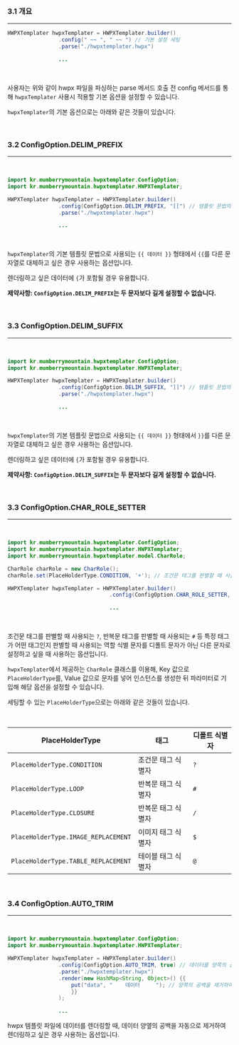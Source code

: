 ### **3.1 개요**
---

```java
HWPXTemplater hwpxTemplater = HWPXTemplater.builder()
                .config(" ~~ ", " ~~ ") // 기본 설정 세팅
                .parse("./hwpxtemplater.hwpx")

                ...
```

<br>

사용자는 위와 같이 hwpx 파일을 파싱하는 parse 메서드 호출 전 config 메서드를 통해 `hwpxTemplater` 사용시 적용할 기본 옵션을 설정할 수 있습니다. 

`hwpxTemplater`의 기본 옵션으로는 아래와 같은 것들이 있습니다. 

<br>

### **3.2 ConfigOption.DELIM_PREFIX**
---

<br>

```java
import kr.mumberrymountain.hwpxtemplater.ConfigOption;
import kr.mumberrymountain.hwpxtemplater.HWPXTemplater;

HWPXTemplater hwpxTemplater = HWPXTemplater.builder()
                .config(ConfigOption.DELIM_PREFIX, "[[") // 템플릿 문법의 기본 prefix를 [[로 대체
                .parse("./hwpxtemplater.hwpx")

                ...
```

<br>

`hwpxTemplater`의 기본 템플릿 문법으로 사용되는 `{{ 데이터 }}` 형태에서 `{{`를 다른 문자열로 대체하고 싶은 경우 사용하는 옵션입니다. 

렌더링하고 싶은 데이터에 `{`가 포함될 경우 유용합니다.

**제약사항: `ConfigOption.DELIM_PREFIX`는 두 문자보다 길게 설정할 수 없습니다.**

<br>

### **3.3 ConfigOption.DELIM_SUFFIX**
---

<br>

```java
import kr.mumberrymountain.hwpxtemplater.ConfigOption;
import kr.mumberrymountain.hwpxtemplater.HWPXTemplater;

HWPXTemplater hwpxTemplater = HWPXTemplater.builder()
                .config(ConfigOption.DELIM_SUFFIX, "]]") // 템플릿 문법의 기본 suffix를 [[로 대체
                .parse("./hwpxtemplater.hwpx")

                ...
```

<br>

`hwpxTemplater`의 기본 템플릿 문법으로 사용되는 `{{ 데이터 }}` 형태에서 `}}`를 다른 문자열로 대체하고 싶은 경우 사용하는 옵션입니다. 

렌더링하고 싶은 데이터에 `{`가 포함될 경우 유용합니다.

**제약사항: `ConfigOption.DELIM_SUFFIX`는 두 문자보다 길게 설정할 수 없습니다.**

<br>

### **3.3 ConfigOption.CHAR_ROLE_SETTER**
---

<br>

```java
import kr.mumberrymountain.hwpxtemplater.ConfigOption;
import kr.mumberrymountain.hwpxtemplater.HWPXTemplater;
import kr.mumberrymountain.hwpxtemplater.model.CharRole;

CharRole charRole = new CharRole();
charRole.set(PlaceHolderType.CONDITION, '+'); // 조건문 태그를 판별할 때 사용되는 ? 문자를 다른 문자로 + 문자로 대체

HWPXTemplater hwpxTemplater = HWPXTemplater.builder()
                                .config(ConfigOption.CHAR_ROLE_SETTER, charRole)

                                ...
```

<br>

조건문 태그를 판별할 때 사용되는 `?`, 반복문 태그를 판별할 때 사용되는 `#` 등 특정 태그가 어떤 태그인지 판별할 때 사용되는 역할 식별 문자를 디폴트 문자가 아닌 다른 문자로 설정하고 싶을 때 사용하는 옵션입니다.

`hwpxTemplater`에서 제공하는 `CharRole` 클래스를 이용해, Key 값으로 `PlaceHolderType`를, Value 값으로 문자를 넣어 인스턴스를 생성한 뒤 파라미터로 기입해 해당 옵션을 설정할 수 있습니다.

세팅할 수 있는 `PlaceHolderType`으로는 아래와 같은 것들이 있습니다.

<br>

| PlaceHolderType                   | 태그         | 디폴트 식별자                                                   |
|----------------------|--------------|---------------------|
| `PlaceHolderType.CONDITION`        | 조건문 태그 식별자     | `?`|
| `PlaceHolderType.LOOP`     | 반복문 태그 식별자   | `#`|
| `PlaceHolderType.CLOSURE` | 반복문 태그 식별자  | `/`|
| `PlaceHolderType.IMAGE_REPLACEMENT`         | 이미지 태그 식별자   | `$`|
| `PlaceHolderType.TABLE_REPLACEMENT`         | 테이블 태그 식별자  | `@`|

<br>

### **3.4 ConfigOption.AUTO_TRIM**
---

<br>

```java
import kr.mumberrymountain.hwpxtemplater.ConfigOption;
import kr.mumberrymountain.hwpxtemplater.HWPXTemplater;

HWPXTemplater hwpxTemplater = HWPXTemplater.builder()
                .config(ConfigOption.AUTO_TRIM, true) // 데이터를 양쪽의 공백을 자동으로 trim처리
                .parse("./hwpxtemplater.hwpx")
                .render(new HashMap<String, Object>() {{
                    put("data", "    데이터     "); // 양쪽의 공백을 제거하여 렌더링함
                    }}
                );

                ...
```

hwpx 템플릿 파일에 데이터를 렌더링할 때, 데이터 양옆의 공백을 자동으로 제거하여 렌더링하고 싶은 경우 사용하는 옵션입니다.

<br>
